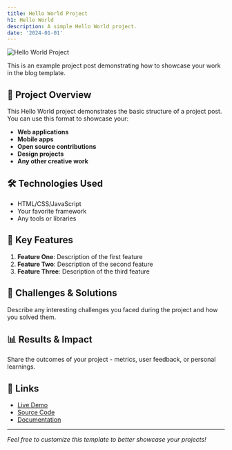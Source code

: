 ```yaml
---
title: Hello World Project
h1: Hello World
description: A simple Hello World project.
date: '2024-01-01'
---
```

![Hello World Project](/img/posts/placeholder.svg)

This is an example project post demonstrating how to showcase your work in the blog template.

## 📝 Project Overview

This Hello World project demonstrates the basic structure of a project post. You can use this format to showcase your:

- **Web applications**
- **Mobile apps**
- **Open source contributions**
- **Design projects**
- **Any other creative work**

## 🛠️ Technologies Used

- HTML/CSS/JavaScript
- Your favorite framework
- Any tools or libraries

## 🌟 Key Features

1. **Feature One**: Description of the first feature
2. **Feature Two**: Description of the second feature
3. **Feature Three**: Description of the third feature

## 🧩 Challenges & Solutions

Describe any interesting challenges you faced during the project and how you solved them.

## 📊 Results & Impact

Share the outcomes of your project - metrics, user feedback, or personal learnings.

## 🔗 Links

- [Live Demo](#)
- [Source Code](#)
- [Documentation](#)

---

*Feel free to customize this template to better showcase your projects!*
